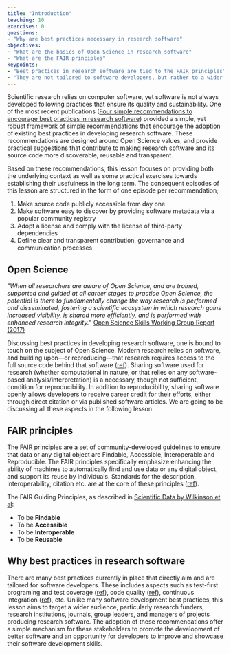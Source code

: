 ```yaml
---
title: "Introduction"
teaching: 10
exercises: 0
questions:
- "Why are best practices necessary in research software"
objectives:
- "What are the basics of Open Science in research software"
- "What are the FAIR principles"
keypoints:
- "Best practices in research software are tied to the FAIR principles"
- "They are not tailored to software developers, but rather to a wider audience"
---
```


Scientific research relies on computer software, yet software is not always developed following practices that ensure its quality and sustainability. One of the most recent publications ([Four simple recommendations to encourage best practices in research software](https://f1000research.com/articles/6-876/v1)) provided a simple, yet robust framework of simple recommendations that encourage the adoption of existing best practices in developing research software. These recommendations are designed around Open Science values, and provide practical suggestions that contribute to making research software and its source code more discoverable, reusable and transparent.

Based on these recommendations, this lesson focuses on providing both the underlying context as well as some practical exercises towards establishing their usefulness in the long term. The consequent episodes of this lesson are structured in the form of one episode per recommendation;
1. Make source code publicly accessible from day one
2. Make software easy to discover by providing software metadata via a popular community registry
3. Adopt a license and comply with the license of third-party dependencies
4. Define clear and transparent contribution, governance and communication processes

## Open Science

"_When all researchers are aware of Open Science, and are trained, supported and guided at all career stages to practice Open Science, the potential is there to fundamentally change the way research is performed and disseminated, fostering a scientific ecosystem in which research gains increased visibility, is shared more efficiently, and is performed with enhanced research integrity._" [Open Science Skills Working Group Report (2017)](https://ec.europa.eu/research/openscience/pdf/os_skills_wgreport_final.pdf#view=fit&pagemode=none)

Discussing best practices in developing research software, one is bound to touch on the subject of Open Science. Modern research relies on software, and building upon—or reproducing—that research requires access to the full source code behind that software ([ref](https://open-science-training-handbook.gitbook.io)). Sharing software used for research (whether computational in nature, or that relies on any software-based analysis/interpretation) is a necessary, though not sufficient, condition for reproducibility. In addition to reproducibility, sharing software openly allows developers to receive career credit for their efforts, either through direct citation or via published software articles. We are going to be discussing all these aspects in the following lesson.

## FAIR principles

The FAIR principles are a set of community-developed guidelines to ensure that data or any digital object are Findable, Accessible, Interoperable and Reproducible. The FAIR principles specifically emphasize enhancing the ability of machines to automatically find and use data or any digital object, and support its reuse by individuals. Standards for the description, interoperability, citation etc. are at the core of these principles ([ref](https://www.incf.org/activities/standards-and-best-practices/what-is-fair)).

The FAIR Guiding Principles, as described in [Scientific Data by Wilkinson et al](https://www.nature.com/articles/sdata201618):
- To be **Findable**
- To be **Accessible**
- To be **Interoperable**
- To be **Reusable**

## Why best practices in research software

There are many best practices currently in place that directly aim and are tailored for software developers. These includes aspects such as test-first programing and test coverage ([ref](https://github.com/r-lib/covr)), code quality ([ref](https://qaas.cyclopt.com/)), continuous integration ([ref](https://travis-ci.org)), etc. Unlike many software development best practices, this lesson aims to target a wider audience, particularly research funders, research institutions, journals, group leaders, and managers of projects producing research software. The adoption of these recommendations offer a simple mechanism for these stakeholders to promote the development of better software and an opportunity for developers to improve and showcase their software development skills.
